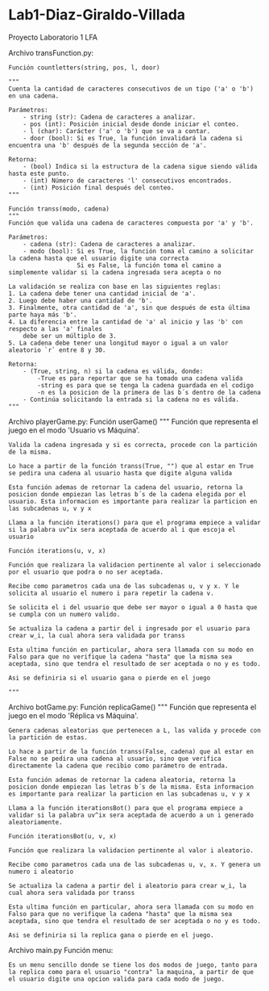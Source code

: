 # Lab1-Diaz-Giraldo-Villada
Proyecto Laboratorio 1 LFA

Archivo transFunction.py:

    Función countletters(string, pos, l, door)
    
    """
    Cuenta la cantidad de caracteres consecutivos de un tipo ('a' o 'b') en una cadena.

    Parámetros:
        - string (str): Cadena de caracteres a analizar.
        - pos (int): Posición inicial desde donde iniciar el conteo.
        - l (char): Carácter ('a' o 'b') que se va a contar.
        - door (bool): Si es True, la función invalidará la cadena si encuentra una 'b' después de la segunda sección de 'a'.

    Retorna:
        - (bool) Indica si la estructura de la cadena sigue siendo válida hasta este punto.
        - (int) Número de caracteres 'l' consecutivos encontrados.
        - (int) Posición final después del conteo.
    """

    Función transs(modo, cadena)
    """
    Función que valida una cadena de caracteres compuesta por 'a' y 'b'.

    Parámetros:
        - cadena (str): Cadena de caracteres a analizar.
        - modo (bool): Si es True, la función toma el camino a solicitar la cadena hasta que el usuario digite una correcta
                       Si es False, la función toma el camino a simplemente validar si la cadena ingresada sera acepta o no

    La validación se realiza con base en las siguientes reglas:
    1. La cadena debe tener una cantidad inicial de 'a'.
    2. Luego debe haber una cantidad de 'b'.
    3. Finalmente, otra cantidad de 'a', sin que después de esta última parte haya más 'b'.
    4. La diferencia entre la cantidad de 'a' al inicio y las 'b' con respecto a las 'a' finales
        debe ser un múltiplo de 3.
    5. La cadena debe tener una longitud mayor o igual a un valor aleatorio `r` entre 8 y 30.

    Retorna:
        - (True, string, n) si la cadena es válida, donde:
            -True es para reportar que se ha tomado una cadena valida
            -string es para que se tenga la cadena guardada en el codigo
            -n es la posicion de la primera de las b´s dentro de la cadena
        - Continúa solicitando la entrada si la cadena no es válida.
    """

Archivo playerGame.py:
    Función userGame()
    """
    Función que representa el juego en el modo 'Usuario vs Máquina'.

    Valida la cadena ingresada y si es correcta, procede con la partición de la misma.

    Lo hace a partir de la función transs(True, "") que al estar en True se pedira una cadena al usuario hasta que digite alguna valida

    Esta función ademas de retornar la cadena del usuario, retorna la posicion donde empiezan las letras b´s de la cadena elegida por el usuario. Esta informacion es importante para realizar la particion en las subcadenas u, v y x

    Llama a la función iterations() para que el programa empiece a validar si la palabra uv^ix sera aceptada de acuerdo al i que escoja el usuario

    Función iterations(u, v, x)

    Función que realizara la validacion pertinente al valor i seleccionado por el usuario que podra o no ser aceptada.

    Recibe como parametros cada una de las subcadenas u, v y x. Y le solicita al usuario el numero i para repetir la cadena v.

    Se solicita el i del usuario que debe ser mayor o igual a 0 hasta que se cumpla con un numero valido.

    Se actualiza la cadena a partir del i ingresado por el usuario para crear w_i, la cual ahora sera validada por transs

    Esta ultima función en particular, ahora sera llamada con su modo en Falso para que no verifique la cadena "hasta" que la misma sea aceptada, sino que tendra el resultado de ser aceptada o no y es todo.

    Asi se definiria si el usuario gana o pierde en el juego

    """
Archivo botGame.py:
    Función replicaGame()
    """
    Función que representa el juego en el modo 'Réplica vs Máquina'.

    Genera cadenas aleatorias que pertenecen a L, las valida y procede con la partición de estas.
    
    Lo hace a partir de la función transs(False, cadena) que al estar en False no se pedira una cadena al usuario, sino que verifica directamente la cadena que recibio como parámetro de entrada.

    Esta función ademas de retornar la cadena aleatoria, retorna la posicion donde empiezan las letras b´s de la misma. Esta informacion es importante para realizar la particion en las subcadenas u, v y x

    Llama a la función iterationsBot() para que el programa empiece a validar si la palabra uv^ix sera aceptada de acuerdo a un i generado aleatoriamente. 

    Función iterationsBot(u, v, x)

    Función que realizara la validacion pertinente al valor i aleatorio.

    Recibe como parametros cada una de las subcadenas u, v, x. Y genera un numero i aleatorio 

    Se actualiza la cadena a partir del i aleatorio para crear w_i, la cual ahora sera validada por transs

    Esta ultima función en particular, ahora sera llamada con su modo en Falso para que no verifique la cadena "hasta" que la misma sea aceptada, sino que tendra el resultado de ser aceptada o no y es todo.

    Asi se definiria si la replica gana o pierde en el juego.
    
Archivo main.py
    Función menu:

    Es un menu sencillo donde se tiene los dos modos de juego, tanto para la replica como para el usuario "contra" la maquina, a partir de que el usuario digite una opcion valida para cada modo de juego.
